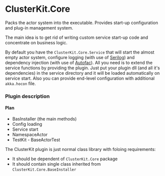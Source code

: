 # ClusterKit.Core
Packs the actor system into the executable. Provides start-up configuration and plug-in management system.

The main idea is to get rid of writing custom service start-up code and concentrate on business logic. 

By default you have the `ClusterKit.Core.Service` that will start the almost empty actor system, configure logging (with use of [Serilog](https://serilog.net/)) and dependency injection (with use of [Autofac](https://autofac.org/)).
All you need is to extend the service functions by providing the plugin. Just put your plugin dll (and all it's dependencies) in the service directory and it will be loaded automatically on service start. Also you can provide end-level configuration with additional `akka.hocon` file. 

### Plugin description

#### Plan
* BasInstaller (the main methods)
* Config loading
* Service start
* NamespaceActor
* TestKit - BaseActorTest

The ClusterKit plugin is just normal class library with foloing requirements:
* It should be dependent of `ClusterKit.Core` package
* It should contain single class inherited from `ClusterKit.Core.BaseInstaller`
